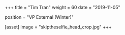 +++
title = "Tim Tran"
weight = 60
date = "2019-11-05"

position = "VP External (Winter)"

[asset]
  image = "skiptheselfie_head_crop.jpg"
+++
